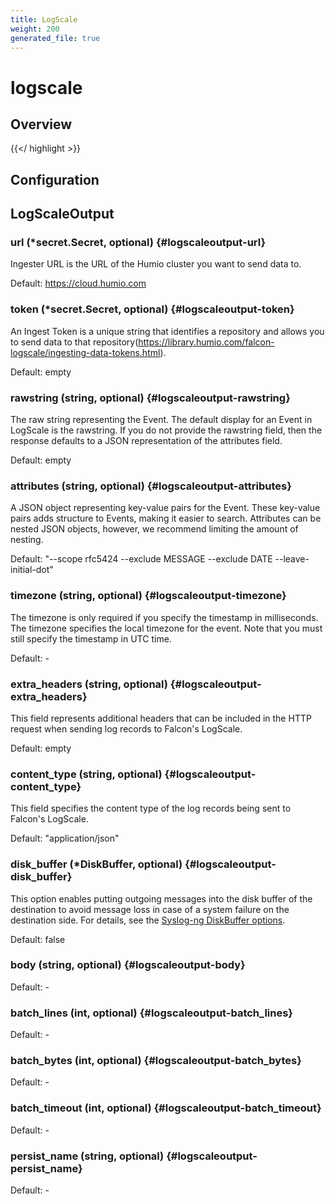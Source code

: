 ```yaml
---
title: LogScale
weight: 200
generated_file: true
---
```


# logscale
## Overview
 {{</ highlight >}}

## Configuration
## LogScaleOutput

### url (*secret.Secret, optional) {#logscaleoutput-url}

Ingester URL is the URL of the Humio cluster you want to send data to.  

Default:  https://cloud.humio.com

### token (*secret.Secret, optional) {#logscaleoutput-token}

An Ingest Token is a unique string that identifies a repository and allows you to send data to that repository(https://library.humio.com/falcon-logscale/ingesting-data-tokens.html).  

Default:  empty

### rawstring (string, optional) {#logscaleoutput-rawstring}

The raw string representing the Event. The default display for an Event in LogScale is the rawstring. If you do not provide the rawstring field, then the response defaults to a JSON representation of the attributes field.  

Default:  empty

### attributes (string, optional) {#logscaleoutput-attributes}

A JSON object representing key-value pairs for the Event. These key-value pairs adds structure to Events, making it easier to search. Attributes can be nested JSON objects, however, we recommend limiting the amount of nesting.  

Default:  "--scope rfc5424 --exclude MESSAGE --exclude DATE --leave-initial-dot"

### timezone (string, optional) {#logscaleoutput-timezone}

The timezone is only required if you specify the timestamp in milliseconds. The timezone specifies the local timezone for the event. Note that you must still specify the timestamp in UTC time. 

Default: -

### extra_headers (string, optional) {#logscaleoutput-extra_headers}

This field represents additional headers that can be included in the HTTP request when sending log records to Falcon's LogScale.   

Default:  empty

### content_type (string, optional) {#logscaleoutput-content_type}

This field specifies the content type of the log records being sent to Falcon's LogScale.   

Default:  "application/json"

### disk_buffer (*DiskBuffer, optional) {#logscaleoutput-disk_buffer}

This option enables putting outgoing messages into the disk buffer of the destination to avoid message loss in case of a system failure on the destination side. For details, see the [Syslog-ng DiskBuffer options](../disk_buffer/).  

Default:  false

### body (string, optional) {#logscaleoutput-body}

Default: -

### batch_lines (int, optional) {#logscaleoutput-batch_lines}

Default: -

### batch_bytes (int, optional) {#logscaleoutput-batch_bytes}

Default: -

### batch_timeout (int, optional) {#logscaleoutput-batch_timeout}

Default: -

### persist_name (string, optional) {#logscaleoutput-persist_name}

Default: -


